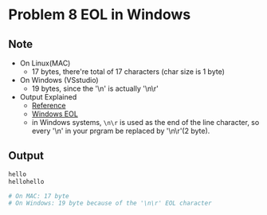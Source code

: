 Problem 8 EOL in Windows
===

Note
---
- On Linux(MAC)
    - 17 bytes, there're total of 17 characters (char size is 1 byte) 
- On Windows (VSstudio)
    - 19 bytes, since the '\n' is actually '\n\r'
- Output Explained
    - [Reference](https://unix.stackexchange.com/questions/608267/is-a-text-file-bigger-on-windows-than-on-linux-because-of-carriage-return)
    - [Windows EOL](https://www.loginradius.com/blog/async/eol-end-of-line-or-newline-characters/)
    - in Windows systems, `\n\r` is used as the end of the line character, so every '\n' in your prgram be replaced by '\n\r'(2 byte). 

Output
---
```sh
hello
hellohello

# On MAC: 17 byte
# On Windows: 19 byte because of the '\n\r' EOL character
```